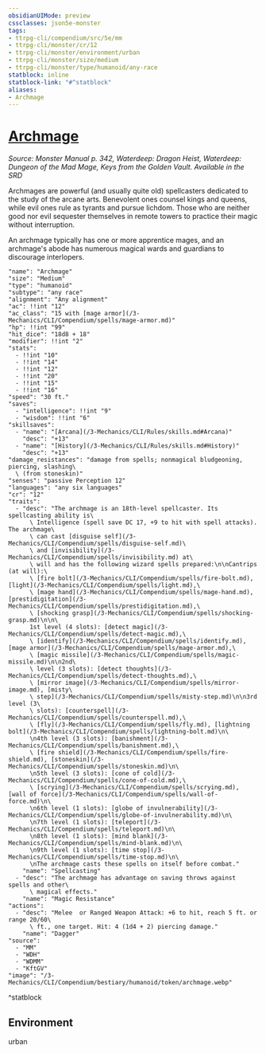 ```yaml
---
obsidianUIMode: preview
cssclasses: json5e-monster
tags:
- ttrpg-cli/compendium/src/5e/mm
- ttrpg-cli/monster/cr/12
- ttrpg-cli/monster/environment/urban
- ttrpg-cli/monster/size/medium
- ttrpg-cli/monster/type/humanoid/any-race
statblock: inline
statblock-link: "#^statblock"
aliases:
- Archmage
---
```

# [Archmage](3-Mechanics\CLI\Compendium\bestiary\humanoid/archmage.md)
*Source: Monster Manual p. 342, Waterdeep: Dragon Heist, Waterdeep: Dungeon of the Mad Mage, Keys from the Golden Vault. Available in the <span title='Systems Reference Document (5.1)'>SRD</span>*  

Archmages are powerful (and usually quite old) spellcasters dedicated to the study of the arcane arts. Benevolent ones counsel kings and queens, while evil ones rule as tyrants and pursue lichdom. Those who are neither good nor evil sequester themselves in remote towers to practice their magic without interruption.

An archmage typically has one or more apprentice mages, and an archmage's abode has numerous magical wards and guardians to discourage interlopers.

```statblock
"name": "Archmage"
"size": "Medium"
"type": "humanoid"
"subtype": "any race"
"alignment": "Any alignment"
"ac": !!int "12"
"ac_class": "15 with [mage armor](/3-Mechanics/CLI/Compendium/spells/mage-armor.md)"
"hp": !!int "99"
"hit_dice": "18d8 + 18"
"modifier": !!int "2"
"stats":
  - !!int "10"
  - !!int "14"
  - !!int "12"
  - !!int "20"
  - !!int "15"
  - !!int "16"
"speed": "30 ft."
"saves":
  - "intelligence": !!int "9"
  - "wisdom": !!int "6"
"skillsaves":
  - "name": "[Arcana](/3-Mechanics/CLI/Rules/skills.md#Arcana)"
    "desc": "+13"
  - "name": "[History](/3-Mechanics/CLI/Rules/skills.md#History)"
    "desc": "+13"
"damage_resistances": "damage from spells; nonmagical bludgeoning, piercing, slashing\
  \ (from stoneskin)"
"senses": "passive Perception 12"
"languages": "any six languages"
"cr": "12"
"traits":
  - "desc": "The archmage is an 18th-level spellcaster. Its spellcasting ability is\
      \ Intelligence (spell save DC 17, +9 to hit with spell attacks). The archmage\
      \ can cast [disguise self](/3-Mechanics/CLI/Compendium/spells/disguise-self.md)\
      \ and [invisibility](/3-Mechanics/CLI/Compendium/spells/invisibility.md) at\
      \ will and has the following wizard spells prepared:\n\nCantrips (at will):\
      \ [fire bolt](/3-Mechanics/CLI/Compendium/spells/fire-bolt.md), [light](/3-Mechanics/CLI/Compendium/spells/light.md),\
      \ [mage hand](/3-Mechanics/CLI/Compendium/spells/mage-hand.md), [prestidigitation](/3-Mechanics/CLI/Compendium/spells/prestidigitation.md),\
      \ [shocking grasp](/3-Mechanics/CLI/Compendium/spells/shocking-grasp.md)\n\n\
      1st level (4 slots): [detect magic](/3-Mechanics/CLI/Compendium/spells/detect-magic.md),\
      \ [identify](/3-Mechanics/CLI/Compendium/spells/identify.md), [mage armor](/3-Mechanics/CLI/Compendium/spells/mage-armor.md),\
      \ [magic missile](/3-Mechanics/CLI/Compendium/spells/magic-missile.md)\n\n2nd\
      \ level (3 slots): [detect thoughts](/3-Mechanics/CLI/Compendium/spells/detect-thoughts.md),\
      \ [mirror image](/3-Mechanics/CLI/Compendium/spells/mirror-image.md), [misty\
      \ step](/3-Mechanics/CLI/Compendium/spells/misty-step.md)\n\n3rd level (3\
      \ slots): [counterspell](/3-Mechanics/CLI/Compendium/spells/counterspell.md),\
      \ [fly](/3-Mechanics/CLI/Compendium/spells/fly.md), [lightning bolt](/3-Mechanics/CLI/Compendium/spells/lightning-bolt.md)\n\
      \n4th level (3 slots): [banishment](/3-Mechanics/CLI/Compendium/spells/banishment.md),\
      \ [fire shield](/3-Mechanics/CLI/Compendium/spells/fire-shield.md), [stoneskin](/3-Mechanics/CLI/Compendium/spells/stoneskin.md)\n\
      \n5th level (3 slots): [cone of cold](/3-Mechanics/CLI/Compendium/spells/cone-of-cold.md),\
      \ [scrying](/3-Mechanics/CLI/Compendium/spells/scrying.md), [wall of force](/3-Mechanics/CLI/Compendium/spells/wall-of-force.md)\n\
      \n6th level (1 slots): [globe of invulnerability](/3-Mechanics/CLI/Compendium/spells/globe-of-invulnerability.md)\n\
      \n7th level (1 slots): [teleport](/3-Mechanics/CLI/Compendium/spells/teleport.md)\n\
      \n8th level (1 slots): [mind blank](/3-Mechanics/CLI/Compendium/spells/mind-blank.md)\n\
      \n9th level (1 slots): [time stop](/3-Mechanics/CLI/Compendium/spells/time-stop.md)\n\
      \nThe archmage casts these spells on itself before combat."
    "name": "Spellcasting"
  - "desc": "The archmage has advantage on saving throws against spells and other\
      \ magical effects."
    "name": "Magic Resistance"
"actions":
  - "desc": "Melee  or Ranged Weapon Attack: +6 to hit, reach 5 ft. or range 20/60\
      \ ft., one target. Hit: 4 (1d4 + 2) piercing damage."
    "name": "Dagger"
"source":
  - "MM"
  - "WDH"
  - "WDMM"
  - "KftGV"
"image": "/3-Mechanics/CLI/Compendium/bestiary/humanoid/token/archmage.webp"
```
^statblock

## Environment

urban